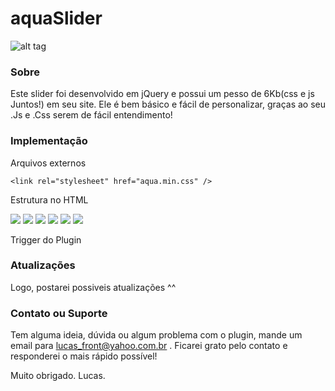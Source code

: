 aquaSlider
==========

![alt tag](http://url/to/img.png)

### Sobre
Este slider foi desenvolvido em jQuery e possui um pesso de 6Kb(css e js Juntos!) em seu site.
Ele é bem básico e fácil de personalizar, graças ao seu .Js e .Css serem de fácil entendimento!

### Implementação

Arquivos externos
<!-- ADD No head -->
  <script src="aqua.min.js"></script>
	<link rel="stylesheet" href="aqua.min.css" />
<!-- END -->

Estrutura no HTML
<!-- ADD extamente onde quer que o slider apareça -->
<div id="container">
	<div id="reciveImage">
		<img src="img/img1.jpg" />
		<img src="img/img2.jpg" />
		<img src="img/img3.jpg" />
		<img src="img/img4.jpg" />
		<img src="img/img5.jpg" />
		<img src="img/img6.jpg" />
	</div>
	<div id="controlLeft"></div>
	<div id="controlRight"></div>
	<div class="pagCount"></div>
</div>
<!-- End -->

Trigger do Plugin
<!-- ADD no Header ou antes do fim do Body -->
<script>
  jQuery(document).ready(function(){
		getImages("#reciveImage",1000);
  });
</script>
<!-- END -->

### Atualizações
Logo, postarei possiveis atualizações ^^

### Contato ou Suporte
Tem alguma ideia, dúvida ou algum problema com o plugin, mande um email para lucas_front@yahoo.com.br .
Ficarei grato pelo contato e responderei o mais rápido possível!

Muito obrigado.
Lucas.
